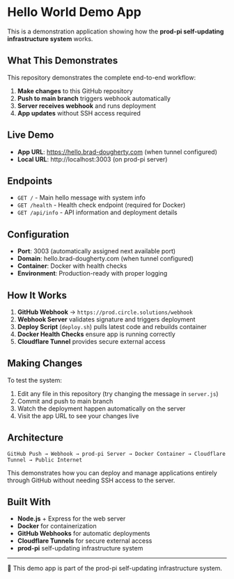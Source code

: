 # Hello World Demo App

This is a demonstration application showing how the **prod-pi self-updating infrastructure system** works.

## What This Demonstrates

This repository demonstrates the complete end-to-end workflow:

1. **Make changes** to this GitHub repository
2. **Push to main branch** triggers webhook automatically  
3. **Server receives webhook** and runs deployment
4. **App updates** without SSH access required

## Live Demo

- **App URL**: https://hello.brad-dougherty.com (when tunnel configured)
- **Local URL**: http://localhost:3003 (on prod-pi server)

## Endpoints

- `GET /` - Main hello message with system info
- `GET /health` - Health check endpoint (required for Docker)
- `GET /api/info` - API information and deployment details

## Configuration

- **Port**: 3003 (automatically assigned next available port)
- **Domain**: hello.brad-dougherty.com (when tunnel configured)
- **Container**: Docker with health checks
- **Environment**: Production-ready with proper logging

## How It Works

1. **GitHub Webhook** → `https://prod.circle.solutions/webhook`
2. **Webhook Server** validates signature and triggers deployment
3. **Deploy Script** (`deploy.sh`) pulls latest code and rebuilds container
4. **Docker Health Checks** ensure app is running correctly
5. **Cloudflare Tunnel** provides secure external access

## Making Changes

To test the system:

1. Edit any file in this repository (try changing the message in `server.js`)
2. Commit and push to main branch
3. Watch the deployment happen automatically on the server
4. Visit the app URL to see your changes live

## Architecture

```
GitHub Push → Webhook → prod-pi Server → Docker Container → Cloudflare Tunnel → Public Internet
```

This demonstrates how you can deploy and manage applications entirely through GitHub without needing SSH access to the server.

## Built With

- **Node.js** + Express for the web server
- **Docker** for containerization  
- **GitHub Webhooks** for automatic deployments
- **Cloudflare Tunnels** for secure external access
- **prod-pi** self-updating infrastructure system

---

🤖 This demo app is part of the prod-pi self-updating infrastructure system.